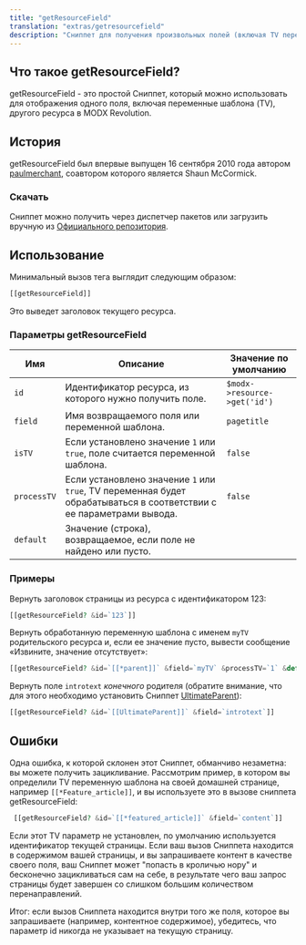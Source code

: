 ```yaml
---
title: "getResourceField"
translation: "extras/getresourcefield"
description: "Сниппет для получения произвольных полей (включая TV переменные шаблона) какого-либо ресурса"
---
```


## Что такое getResourceField?

getResourceField - это простой Сниппет, который можно использовать для отображения одного поля, включая переменные шаблона (TV), другого ресурса в MODX Revolution.

## История

getResourceField был впервые выпущен 16 сентября 2010 года автором [paulmerchant](https://modx.com/extras/package/getresourcefield), соавтором которого является Shaun McCormick.

### Скачать

Сниппет можно получить через диспетчер пакетов или загрузить вручную из [Официального репозитория](https://modx.com/extras/package/getresourcefield).

## Использование

Минимальный вызов тега выглядит следующим образом:

```php
[[getResourceField]]
```

Это выведет заголовок текущего ресурса.

### Параметры getResourceField

| Имя         | Описание                                                                                                             | Значение по умолчанию        |
| ----------- | -------------------------------------------------------------------------------------------------------------------- | ---------------------------- |
| `id`        | Идентификатор ресурса, из которого нужно получить поле.                                                              | `$modx->resource->get('id')` |
| `field`     | Имя возвращаемого поля или переменной шаблона.                                                                       | `pagetitle`                  |
| `isTV`      | Если установлено значение `1` или `true`, поле считается переменной шаблона.                                         | `false`                      |
| `processTV` | Если установлено значение `1` или `true`, TV переменная будет обрабатываться в соответствии с ее параметрами вывода. | `false`                      |
| `default`   | Значение (строка), возвращаемое, если поле не найдено или пусто.                                                     |                              |

### Примеры

Вернуть заголовок страницы из ресурса с идентификатором 123:

```php
[[getResourceField? &id=`123`]]
```

Вернуть обработанную переменную шаблона с именем `myTV` родительского ресурса и, если ее значение пусто, вывести сообщение «Извините, значение отсутствует»:

```php
[[getResourceField? &id=`[[*parent]]` &field=`myTV` &processTV=`1` &default=`Извините, значение отсутствует`]]
```

Вернуть поле `introtext` _конечного_ родителя (обратите внимание, что для этого необходимо установить Сниппет [UltimateParent](extras/ultimateparent)):

```php
[[getResourceField? &id=`[[UltimateParent]]` &field=`introtext`]]
```

## Ошибки

Одна ошибка, к которой склонен этот Cниппет, обманчиво незаметна: вы можете получить зацикливание. Рассмотрим пример, в котором вы определили TV переменную шаблона на своей домашней странице, например `[[*Feature_article]]`, и вы используете это в вызове сниппета getResourceField:

```php
 [[getResourceField? &id=`[[*featured_article]]` &field=`content`]]
```

Если этот TV параметр не установлен, по умолчанию используется идентификатор текущей страницы. Если ваш вызов Сниппета находится в содержимом вашей страницы, и вы запрашиваете контент в качестве своего поля, ваш Сниппет может "попасть в кроличью нору" и бесконечно зацикливаться сам на себе, в результате чего ваш запрос страницы будет завершен со слишком большим количеством перенаправлений.

Итог: если вызов Сниппета находится внутри того же поля, которое вы запрашиваете (например, контентное содержимое), убедитесь, что параметр id никогда не указывает на текущую страницу.
